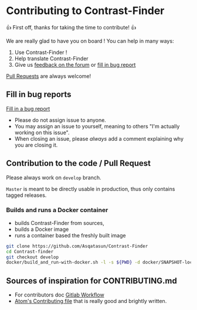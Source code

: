# Contributing to Contrast-Finder

:+1: First off, thanks for taking the time to contribute! :+1:

We are really glad to have you on board ! 
You can help in many ways:

1. Use Contrast-Finder !
1. Help translate Contrast-Finder
1. Give us [feedback on the forum](https://forum.asqatasun.org/c/contrast-finder) or [fill in bug report](https://github.com/Asqatasun/Contrast-Finder/issues)

[Pull Requests](https://github.com/Asqatasun/Contrast-Finder/pulls) are always welcome! 


## Fill in bug reports

[Fill in a bug report](https://github.com/Asqatasun/Contrast-Finder/issues)

* Please do not assign issue to anyone.
* You may assign an issue to yourself, meaning to others "I'm actually working on this issue".
* When closing an issue, please *always* add a comment explaining why you are closing it.


## Contribution to the code / Pull Request

Please always work on `develop` branch. 

`Master` is meant to be directly usable in production,
thus only contains tagged releases.

### Builds and runs a Docker container

- builds Contrast-Finder from sources,
- builds a Docker image
- runs a container based the freshly built image

```bash
git clone https://github.com/Asqatasun/Contrast-Finder
cd Contrast-finder
git checkout develop
docker/build_and_run-with-docker.sh -l -s ${PWD} -d docker/SNAPSHOT-local_from-Ubuntu
```

## Sources of inspiration for CONTRIBUTING.md

* For contributors doc [Gitlab Workflow](https://about.gitlab.com/handbook/#gitlab-workflow)
* [Atom's Contributing file](https://github.com/atom/atom/blob/master/CONTRIBUTING.md) that is really good and brightly written.